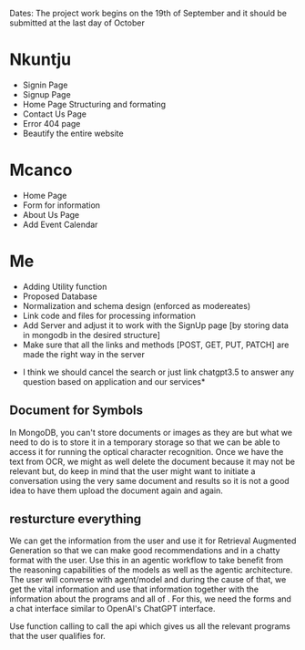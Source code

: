 Dates: The project work begins on the 19th of September  and it should be submitted at the last day of October

Nkuntju
========

- Signin Page
- Signup Page
- Home Page Structuring and formating 
- Contact Us Page
- Error 404 page
- Beautify the entire website

Mcanco
=======
- Home Page
- Form for information
- About Us Page
- Add Event Calendar


Me 
===
- Adding Utility function
- Proposed Database
- Normalization and schema design (enforced as modereates)
- Link code and files for processing information
- Add Server and adjust it to work with the SignUp page [by storing data in mongodb in the desired structure]
- Make sure that all the links and methods [POST, GET, PUT, PATCH] are made the right way in the server


* I think we should cancel the search  or just link chatgpt3.5 to answer any question based on application and our services*

## Document for Symbols
In MongoDB, you can't store documents or images as they are but what we need to do is to store it in a temporary storage
so that we can be able to access it for running the optical character recognition. Once we have the text from OCR, we might as well delete the document because it may not be relevant but, do keep in mind that the user might want to initiate a conversation using the very same document and results so it is not a good idea to have them upload the document again and again. 

## resturcture everything
We can get the information from the user and use it for Retrieval Augmented Generation so that we can make good recommendations and in a chatty format with the user. Use this in an agentic workflow to take benefit from the reasoning capabilities of the models as well as the agentic architecture. The user will converse with agent/model and during the cause of that, we get the vital information and use that information together with the information about the programs and all of . For this, we need the forms and a chat interface similar to OpenAI's ChatGPT interface.

Use function calling to call the api which gives us all the relevant programs that the user qualifies for.
